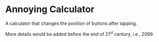 # Annoying Calculator

A calculator that changes the position of buttons after tapping.

More details would be added before the end of 21<sup>st</sup> century, i.e., 2099.
